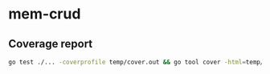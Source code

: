 # mem-crud

## Coverage report

```sh
go test ./... -coverprofile temp/cover.out && go tool cover -html=temp/cover.out
```
